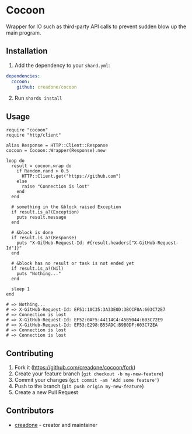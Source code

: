 # Cocoon

Wrapper for IO such as third-party API calls to prevent sudden blow up the main program.

## Installation

1. Add the dependency to your `shard.yml`:

```yaml
dependencies:
  cocoon:
    github: creadone/cocoon
```

2. Run `shards install`

## Usage

```crystal
require "cocoon"
require "http/client"

alias Response = HTTP::Client::Response
cocoon = Cocoon::Wrapper(Response).new

loop do
  result = cocoon.wrap do
    if Random.rand > 0.5
      HTTP::Client.get("https://github.com")
    else
      raise "Connection is lost"
    end
  end

  # something in the &block raised Exception
  if result.is_a?(Exception)
    puts result.message
  end

  # &block is done
  if result.is_a?(Response)
    puts "X-GitHub-Request-Id: #{result.headers["X-GitHub-Request-Id"]}"
  end

  # &block has no result or task is not ended yet
  if result.is_a?(Nil)
    puts "Nothing..."
  end

  sleep 1
end

# => Nothing...
# => X-GitHub-Request-Id: EF51:10C35:3A33E0D:3BCCF8A:603C72E7
# => Connection is lost
# => X-GitHub-Request-Id: EF52:0AF5:44114C4:45B5044:603C72E9
# => X-GitHub-Request-Id: EF53:E298:B55ADC:B9B0DF:603C72EA
# => Connection is lost
# => Connection is lost
```

## Contributing

1. Fork it (<https://github.com/creadone/cocoon/fork>)
2. Create your feature branch (`git checkout -b my-new-feature`)
3. Commit your changes (`git commit -am 'Add some feature'`)
4. Push to the branch (`git push origin my-new-feature`)
5. Create a new Pull Request

## Contributors

- [creadone](https://github.com/creadone) - creator and maintainer
